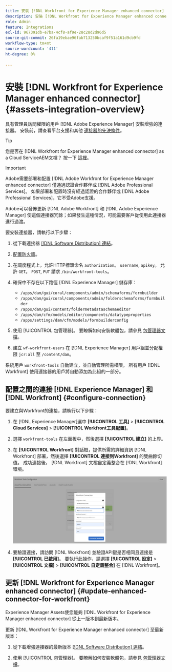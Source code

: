 ```yaml
---
title: 安裝 [!DNL Workfront for Experience Manager enhanced connector]
description: 安裝 [!DNL Workfront for Experience Manager enhanced connector]
role: Admin
feature: Integrations
exl-id: 967391db-e7ba-4cf8-af9e-28c28d2d96d5
source-git-commit: 26fa19ebae96fab713250bcaf9f51a161d9cb9fd
workflow-type: tm+mt
source-wordcount: '411'
ht-degree: 0%

---
```


# 安裝 [!DNL Workfront for Experience Manager enhanced connector] {#assets-integration-overview}

具有管理員訪問權限的用戶 [!DNL Adobe Experience Manager] 安裝增強的連接器。 安裝前，請查看平台支援和其他 [連接器的先決條件](https://one.workfront.com/s/csh?context=2467&amp;pubname=the-new-workfront-experience)。

>[!TIP]
>
>您是否在 [!DNL Workfront for Experience Manager enhanced connector] as a Cloud ServiceAEM文檔？ 按一下 [這裡](https://experienceleague.adobe.com/docs/experience-manager-cloud-service/content/assets/integrations/workfront-connector-install.html?lang=en)。

>[!IMPORTANT]
>
>Adobe需要部署和配置 [!DNL Adobe Workfront for Experience Manager enhanced connector] 僅通過認證合作夥伴或 [!DNL Adobe Professional Services]。 如果部署和配置時沒有經過認證的合作夥伴或 [!DNL Adobe Professional Services]，它不受Adobe支援。
>
>Adobe可以發佈更新 [!DNL Adobe Workfront] 和 [!DNL Adobe Experience Manager] 使這個連接器冗餘；如果發生這種情況，可能需要客戶從使用此連接器進行過渡。

要安裝連接器，請執行以下步驟：

1. 從下載連接器 [[!DNL Software Distribution] 連結](https://experience.adobe.com/#/downloads/content/software-distribution/en/aem.html?package=/content/software-distribution/en/details.html/content/dam/aem/public/adobe/packages/cq650/product/assets/workfront-tools.ui.apps.zip)。

1. [配置防火牆](https://one.workfront.com/s/document-item?bundleId=the-new-workfront-experience&amp;topicId=Content%2FAdministration_and_Setup%2FGet_started-WF_administration%2Fconfigure-your-firewall.html)。

1. 在調度程式上，允許HTTP標頭命名 `authorization`。 `username`, `apikey`。 允許 `GET`。 `POST`, `PUT` 請求 `/bin/workfront-tools`。

1. 確保中不存在以下路徑 [!DNL Experience Manager] 儲存庫：

   * `/apps/dam/gui/coral/components/admin/schemaforms/formbuilder`
   * `/apps/dam/gui/coral/components/admin/folderschemaforms/formbuilder`
   * `/apps/dam/gui/content/foldermetadataschemaeditor`
   * `/apps/dam/cfm/models/editor/components/datatypeproperties`
   * `/apps/settings/dam/cfm/models/formbuilderconfig`

1. 使用 [!UICONTROL 包管理器]。 要瞭解如何安裝軟體包，請參見 [包管理器文檔](/help/sites-administering/package-manager.md)。

1. 建立 `wf-workfront-users` 在 [!DNL Experience Manager] 用戶組並分配權限 `jcr:all` 至 `/content/dam`。

系統用戶 `workfront-tools` 自動建立，並自動管理所需權限。 所有用戶 [!DNL Workfront] 使用連接器的用戶將自動添加為此組的一部分。

## 配置之間的連接 [!DNL Experience Manager] 和 [!DNL Workfront] {#configure-connection}

要建立與Workfront的連接，請執行以下步驟：

1. 在 [!DNL Experience Manager]選中 **[!UICONTROL 工具]** > **[!UICONTROL Cloud Services]** > **[!UICONTROL Workfront工具配置]**。

1. 選擇 `workfront-tools` 在左面板中，然後選擇 **[!UICONTROL 建立]** 的上界。

1. 在 **[!UICONTROL Workfront]** 對話框，提供所需的詳細資訊 [!DNL Workfront] 部署，然後選擇 **[!UICONTROL 連接到Workfront]** 的雙曲餘切值。 成功連接後， [!DNL Workfront] 文檔自定義整合在 [!DNL Workfront] 環境。

   ![連接 [!DNL Experience Manager] 和 [!DNL Workfront]](/help/assets/assets/wf-connection-config.png)

1. 要驗證連接，請訪問 [!DNL Workfront] 並驗證API鍵是否相同且連接是 **[!UICONTROL 已啟用]**。 要執行此操作，請選擇 **[!UICONTROL 設定]** > **[!UICONTROL 文檔]** > **[!UICONTROL 自定義整合]** 在 [!DNL Workfront]。

## 更新 [!DNL Workfront for Experience Manager enhanced connector] {#update-enhanced-connector-for-workfront}

Experience Manager Assets使您能夠 [!DNL Workfront for Experience Manager enhanced connector] 從上一版本到最新版本。

更新 [!DNL Workfront for Experience Manager enhanced connector] 至最新版本：

1. 從下載增強連接器的最新版本 [[!DNL Software Distribution] 連結](https://experience.adobe.com/#/downloads/content/software-distribution/en/aem.html?package=/content/software-distribution/en/details.html/content/dam/aem/public/adobe/packages/cq650/product/assets/workfront-tools.ui.apps.zip)。

1. 使用 [!UICONTROL 包管理器]。 要瞭解如何安裝軟體包，請參見 [包管理器文檔](/help/sites-administering/package-manager.md)。
